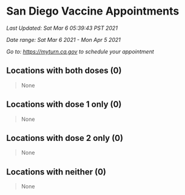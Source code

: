 # San Diego Vaccine Appointments
*Last Updated: Sat Mar 6 05:39:43 PST 2021*

*Date range: Sat Mar 6 2021 - Mon Apr 5 2021*

*Go to: <https://myturn.ca.gov> to schedule your appointment*


## Locations with both doses (0)

>None

## Locations with dose 1 only (0)

>None

## Locations with dose 2 only (0)

>None

## Locations with neither (0)

>None

